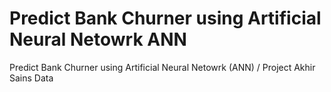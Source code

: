 # Predict Bank Churner using Artificial Neural Netowrk ANN
Predict Bank Churner using Artificial Neural Netowrk (ANN) / Project Akhir Sains Data
